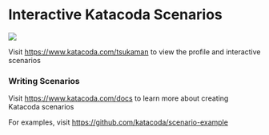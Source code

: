 # Interactive Katacoda Scenarios

[![](http://shields.katacoda.com/katacoda/tsukaman/count.svg)](https://www.katacoda.com/tsukaman "Get your profile on Katacoda.com")

Visit https://www.katacoda.com/tsukaman to view the profile and interactive scenarios

### Writing Scenarios
Visit https://www.katacoda.com/docs to learn more about creating Katacoda scenarios

For examples, visit https://github.com/katacoda/scenario-example
